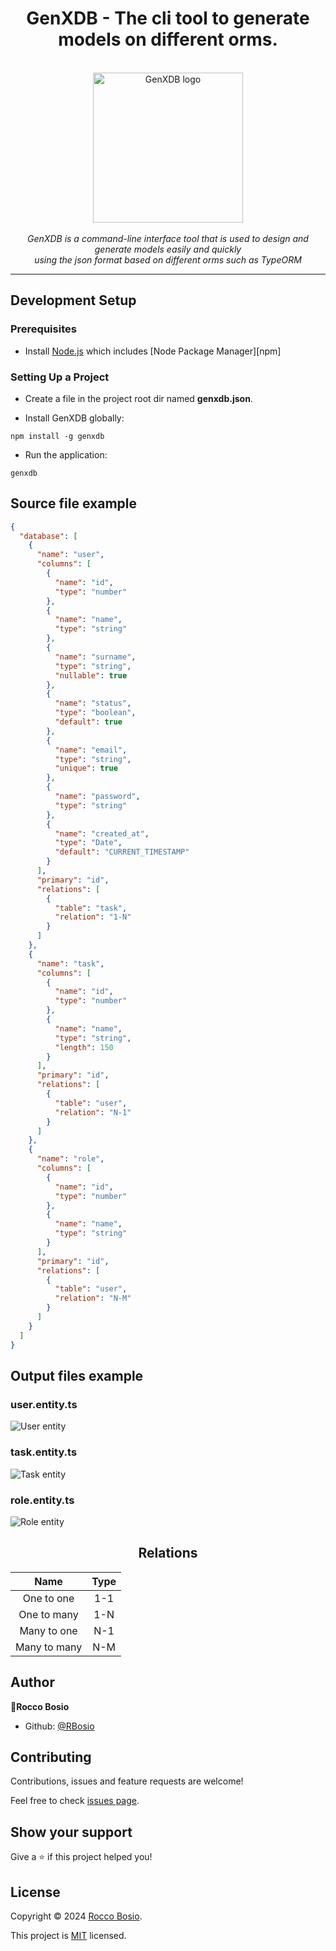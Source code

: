 <div align="center">

<h1>GenXDB - The cli tool to generate models on different orms.</h1>

<p>
  <br>
  <img src="https://raw.githubusercontent.com/RBosio/genxdb/main/src/public/logo.png" alt="GenXDB logo" width="240px" height="240px"/>
  <br><br>
  <em>GenXDB is a command-line interface tool that is used to design and generate models easily and quickly<br> using the json format based on different orms such as TypeORM</em>
  <br>
</p>

</div>

<hr>

## Development Setup

### Prerequisites

- Install [Node.js](https://nodejs.org/en) which includes [Node Package Manager][npm]

### Setting Up a Project

- Create a file in the project root dir named **genxdb.json**.

- Install GenXDB globally:

```
npm install -g genxdb
```

- Run the application:

```
genxdb
```

## Source file example

```json
{
  "database": [
    {
      "name": "user",
      "columns": [
        {
          "name": "id",
          "type": "number"
        },
        {
          "name": "name",
          "type": "string"
        },
        {
          "name": "surname",
          "type": "string",
          "nullable": true
        },
        {
          "name": "status",
          "type": "boolean",
          "default": true
        },
        {
          "name": "email",
          "type": "string",
          "unique": true
        },
        {
          "name": "password",
          "type": "string"
        },
        {
          "name": "created_at",
          "type": "Date",
          "default": "CURRENT_TIMESTAMP"
        }
      ],
      "primary": "id",
      "relations": [
        {
          "table": "task",
          "relation": "1-N"
        }
      ]
    },
    {
      "name": "task",
      "columns": [
        {
          "name": "id",
          "type": "number"
        },
        {
          "name": "name",
          "type": "string",
          "length": 150
        }
      ],
      "primary": "id",
      "relations": [
        {
          "table": "user",
          "relation": "N-1"
        }
      ]
    },
    {
      "name": "role",
      "columns": [
        {
          "name": "id",
          "type": "number"
        },
        {
          "name": "name",
          "type": "string"
        }
      ],
      "primary": "id",
      "relations": [
        {
          "table": "user",
          "relation": "N-M"
        }
      ]
    }
  ]
}
```

## Output files example

### user.entity.ts

<img src="https://raw.githubusercontent.com/RBosio/genxdb/main/src/public/user.png" alt="User entity" />

### task.entity.ts

<img src="https://raw.githubusercontent.com/RBosio/genxdb/main/src/public/task.png" alt="Task entity" />

### role.entity.ts

<img src="https://raw.githubusercontent.com/RBosio/genxdb/main/src/public/role.png" alt="Role entity" />

<div align="center">

## Relations

|     Name     | Type |
| :----------: | :--: |
|  One to one  | 1-1  |
| One to many  | 1-N  |
| Many to one  | N-1  |
| Many to many | N-M  |

</div>

## Author

👤**Rocco Bosio**

- Github: [@RBosio](https://github.com/RBosio)

## Contributing

Contributions, issues and feature requests are welcome!

Feel free to check [issues page](https://github.com/RBosio/genXDB/issues).

## Show your support

Give a ⭐️ if this project helped you!

## License

Copyright © 2024 [Rocco Bosio](https://github.com/RBosio).

This project is [MIT](https://github.com/RBosio/GenXDB/blob/main/LICENSE) licensed.
